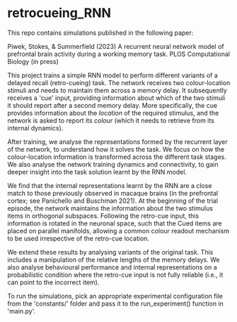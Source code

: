 # retrocueing_RNN

This repo contains simulations published in the following paper:

Piwek, Stokes, & Summerfield (2023) A recurrent neural network model of prefrontal brain activity during a working memory task. PLOS Computational Biology (in press)

This project trains a simple RNN model to perform different variants of a delayed recall (retro-cueing) task. The network receives two colour-location stimuli and needs to maintain them across a memory delay. It subsequently receives a 'cue' input, providing information about which of the two stimuli it should report after a second memory delay. More specifically, the cue provides information about the *location* of the required stimulus, and the network is asked to report its *colour* (which it needs to retrieve from its internal dynamics).

After training, we analyse the representations formed by the recurrent layer of the network, to understand how it solves the task. We focus on how the colour-location information is transformed across the different task stages. We also analyse the network training dynamics and connectivity, to gain deeper insight into the task solution learnt by the RNN model.

We find that the internal representations learnt by the RNN are a close match to those previously observed in macaque brains (in the prefrontal cortex; see Panichello and Buschman 2021). At the beginning of the trial episode, the network maintains the information about the two stimulus items in orthogonal subspaces. Following the retro-cue input, this information is rotated in the neuronal space, such that the Cued items are placed on parallel manifolds, allowing a common colour readout mechanism to be used irrespective of the retro-cue location.

We extend these results by analysing variants of the original task. This includes a manipulation of the relative lengths of the memory delays. We also analyse behavioural performance and internal representations on a probabilistic condition where the retro-cue input is not fully reliable (i.e., it can point to the incorrect item).

To run the simulations, pick an appropriate experimental configuration file from the 'constants/' folder and pass it to the run_experiment() function in 'main.py'.